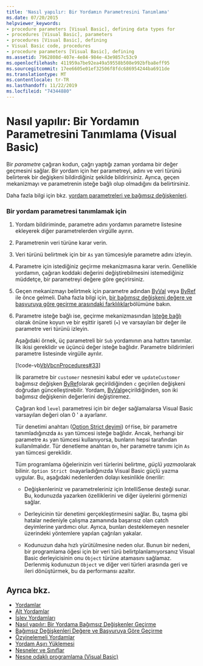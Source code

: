 ```yaml
---
title: 'Nasıl yapılır: Bir Yordamın Parametresini Tanımlama'
ms.date: 07/20/2015
helpviewer_keywords:
- procedure parameters [Visual Basic], defining data types for
- procedures [Visual Basic], parameters
- procedures [Visual Basic], defining
- Visual Basic code, procedures
- procedure parameters [Visual Basic], defining
ms.assetid: 7962808d-407e-4e84-984e-43e9857c53c9
ms.openlocfilehash: 411959a7be92ea49a59558b508e992bfba8eff95
ms.sourcegitcommit: 17ee6605e01ef32506f8fdc686954244ba6911de
ms.translationtype: MT
ms.contentlocale: tr-TR
ms.lasthandoff: 11/22/2019
ms.locfileid: "74344880"
---
```

# <a name="how-to-define-a-parameter-for-a-procedure-visual-basic"></a>Nasıl yapılır: Bir Yordamın Parametresini Tanımlama (Visual Basic)
Bir *parametre* çağıran kodun, çağrı yaptığı zaman yordama bir değer geçmesini sağlar. Bir yordam için her parametreyi, adını ve veri türünü belirterek bir değişkeni bildirdiğiniz şekilde bildirirsiniz. Ayrıca, geçen mekanizmayı ve parametrenin isteğe bağlı olup olmadığını da belirtirsiniz.  
  
 Daha fazla bilgi için bkz. [yordam parametreleri ve bağımsız değişkenleri](./procedure-parameters-and-arguments.md).  
  
### <a name="to-define-a-procedure-parameter"></a>Bir yordam parametresi tanımlamak için  
  
1. Yordam bildiriminde, parametre adını yordamın parametre listesine ekleyerek diğer parametrelerden virgülle ayırın.  
  
2. Parametrenin veri türüne karar verin.  
  
3. Veri türünü belirtmek için bir `As` yan tümcesiyle parametre adını izleyin.  
  
4. Parametre için istediğiniz geçirme mekanizmasına karar verin. Genellikle yordamın, çağıran koddaki değerini değiştirebilmesini istemediğiniz müddetçe, bir parametreyi değere göre geçirirsiniz.  
  
5. Geçen mekanizmayı belirtmek için parametre adından [ByVal](../../../../visual-basic/language-reference/modifiers/byval.md) veya [ByRef](../../../../visual-basic/language-reference/modifiers/byref.md) ile önce gelmeli. Daha fazla bilgi için, [bir bağımsız değişkeni değere ve başvuruya göre geçirme arasındaki farklılıklar](./differences-between-passing-an-argument-by-value-and-by-reference.md)bölümüne bakın.  
  
6. Parametre isteğe bağlı ise, geçirme mekanizmasından [Isteğe bağlı](../../../../visual-basic/language-reference/modifiers/optional.md) olarak önüne koyun ve bir eşittir işareti (`=`) ve varsayılan bir değer ile parametre veri türünü izleyin.  
  
     Aşağıdaki örnek, üç parametreli bir `Sub` yordamının ana hattını tanımlar. İlk ikisi gereklidir ve üçüncü değer isteğe bağlıdır. Parametre bildirimleri parametre listesinde virgülle ayrılır.  
  
     [!code-vb[VbVbcnProcedures#33](~/samples/snippets/visualbasic/VS_Snippets_VBCSharp/VbVbcnProcedures/VB/Class1.vb#33)]  
  
     İlk parametre bir `customer` nesnesini kabul eder ve `updateCustomer` bağımsız değişken [ByRef](../../../../visual-basic/language-reference/modifiers/byref.md)olarak geçirildiğinden `c` geçirilen değişkeni doğrudan güncelleştirebilir. Yordam, [ByVal](../../../../visual-basic/language-reference/modifiers/byval.md)geçirildiğinden, son iki bağımsız değişkenin değerlerini değiştiremez.  
  
     Çağıran kod `level` parametresi için bir değer sağlamalarsa Visual Basic varsayılan değeri olan 0 ' a ayarlanır.  
  
     Tür denetimi anahtarı ([Option Strict deyimi](../../../../visual-basic/language-reference/statements/option-strict-statement.md)) `Off`ise, bir parametre tanımladığınızda `As` yan tümcesi isteğe bağlıdır. Ancak, herhangi bir parametre `As` yan tümcesi kullanıyorsa, bunların hepsi tarafından kullanılmalıdır. Tür denetleme anahtarı `On`, her parametre tanımı için `As` yan tümcesi gereklidir.  
  
     Tüm programlama öğelerinizin veri türlerini belirtme, *güçlü yazma*olarak bilinir. `Option Strict On`ayarladığınızda Visual Basic güçlü yazma uygular. Bu, aşağıdaki nedenlerden dolayı kesinlikle önerilir:  
  
    - Değişkenleriniz ve parametreleriniz için IntelliSense desteği sunar. Bu, kodunuzda yazarken özelliklerini ve diğer üyelerini görmenizi sağlar.  
  
    - Derleyicinin tür denetimi gerçekleştirmesini sağlar. Bu, taşma gibi hatalar nedeniyle çalışma zamanında başarısız olan catch deyimlerine yardımcı olur. Ayrıca, bunları desteklemeyen nesneler üzerindeki yöntemlere yapılan çağrıları yakalar.  
  
    - Kodunuzun daha hızlı yürütülmesine neden olur. Bunun bir nedeni, bir programlama öğesi için bir veri türü belirtplanlamıyorsanız Visual Basic derleyicisinin onu `Object` türüne atamasını sağlamaz. Derlenmiş kodunuzun `Object` ve diğer veri türleri arasında geri ve ileri dönüştürmek, bu da performansı azaltır.  
  
## <a name="see-also"></a>Ayrıca bkz.

- [Yordamlar](./index.md)
- [Alt Yordamlar](./sub-procedures.md)
- [İşlev Yordamları](./function-procedures.md)
- [Nasıl yapılır: Bir Yordama Bağımsız Değişkenler Geçirme](./how-to-pass-arguments-to-a-procedure.md)
- [Bağımsız Değişkenleri Değere ve Başvuruya Göre Geçirme](./passing-arguments-by-value-and-by-reference.md)
- [Özyinelemeli Yordamlar](./recursive-procedures.md)
- [Yordam Aşırı Yüklemesi](./procedure-overloading.md)
- [Nesneler ve Sınıflar](../../../../visual-basic/programming-guide/language-features/objects-and-classes/index.md)
- [Nesne odaklı programlama (Visual Basic)](../../concepts/object-oriented-programming.md)
